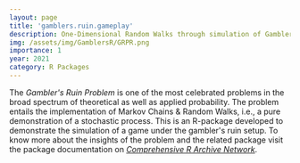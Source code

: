 ```yaml
---
layout: page
title: 'gamblers.ruin.gameplay'
description: One-Dimensional Random Walks through simulation of Gambler's Ruin Problem
img: /assets/img/GamblersR/GRPR.png
importance: 1
year: 2021
category: R Packages
---
```


The *Gambler's Ruin Problem* is one of the most celebrated problems in the broad spectrum of theoretical as well as applied probability. The problem entails the implementation of Markov Chains & Random Walks, i.e., a pure demonstration of a stochastic process. This is an R-package developed to demonstrate the simulation of a game under the gambler's ruin setup. To know more about the insights of the problem and the related package visit the package documentation on [*Comprehensive R Archive Network*](https://cran.r-project.org/web/packages/gamblers.ruin.gameplay/index.html).
